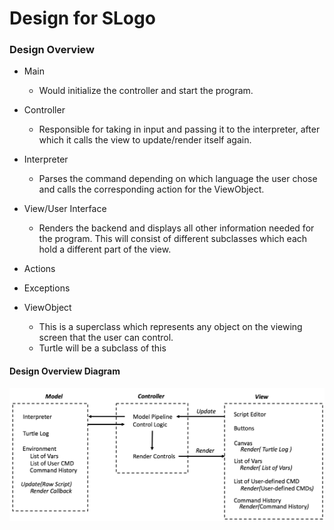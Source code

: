 # Design for SLogo

### Design Overview

+ Main
    * Would initialize the controller and start the program.

+ Controller
    * Responsible for taking in input and passing it to the interpreter, after which it calls the view to update/render itself again.

+ Interpreter
    * Parses the command depending on which language the user chose and calls the corresponding action for the ViewObject.

+ View/User Interface
    * Renders the backend and displays all other information needed for the program. This will consist of different subclasses which each hold a different part of the view.

+ Actions
    
+ Exceptions

+ ViewObject
    * This is a superclass which represents any object on the viewing screen that the user can control. 
    * Turtle will be a subclass of this




#### Design Overview Diagram

![Design Overview Diagram](design_overview.png "Design Overview Diagram")
    